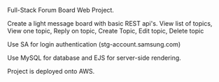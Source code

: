 Full-Stack Forum Board Web Project.

Create a light message board with basic REST api's.
  View list of topics,
  View one topic,
  Reply on topic,
  Create Topic,
  Edit topic,
  Delete topic
  
  
Use SA for login authentication (stg-account.samsung.com)

Use MySQL for database and EJS for server-side rendering.

Project is deployed onto AWS.
